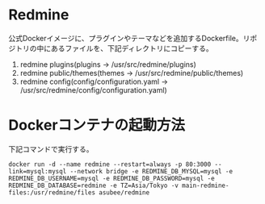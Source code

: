 # Redmine
公式Dockerイメージに、プラグインやテーマなどを追加するDockerfile。リポジトリの中にあるファイルを、下記ディレクトリにコピーする。
1. redmine plugins(plugins -> /usr/src/redmine/plugins)
1. redmine public/themes(themes -> /usr/src/redmine/public/themes)
1. redmine config(config/configuration.yaml -> /usr/src/redmine/config/configuration.yaml)


# Dockerコンテナの起動方法
下記コマンドで実行する。

```
docker run -d --name redmine --restart=always -p 80:3000 --link=mysql:mysql --network bridge -e REDMINE_DB_MYSQL=mysql -e REDMINE_DB_USERNAME=mysql -e REDMINE_DB_PASSWORD=mysql -e REDMINE_DB_DATABASE=redmine -e TZ=Asia/Tokyo -v main-redmine-files:/usr/redmine/files asubee/redmine
```
